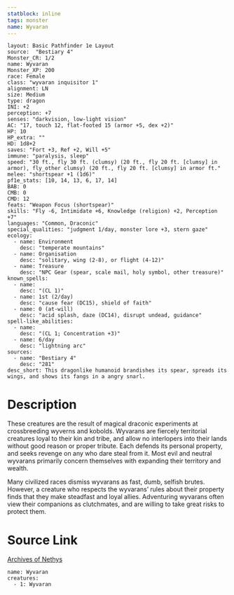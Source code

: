 ```yaml
---
statblock: inline
tags: monster
name: Wyvaran
---
```

```statblock
layout: Basic Pathfinder 1e Layout
source:  "Bestiary 4"
Monster_CR: 1/2
name: Wyvaran
Monster_XP: 200
race: Female
class: "wyvaran inquisitor 1"
alignment: LN
size: Medium
type: dragon
INI: +2
perception: +7
senses: "darkvision, low-light vision"
AC: "17, touch 12, flat-footed 15 (armor +5, dex +2)"
HP: 10
HP_extra: ""
HD: 1d8+2
saves: "Fort +3, Ref +2, Will +5"
immune: "paralysis, sleep"
speed: "30 ft., fly 30 ft. (clumsy) (20 ft., fly 20 ft. [clumsy] in armor), fly_other clumsy) (20 ft., fly 20 ft. [clumsy] in armor ft."
melee: "shortspear +1 (1d6)"
pf1e_stats: [10, 14, 13, 6, 17, 14]
BAB: 0
CMB: 0
CMD: 12
feats: "Weapon Focus (shortspear)"
skills: "Fly -6, Intimidate +6, Knowledge (religion) +2, Perception +7"
languages: "Common, Draconic"
special_qualities: "judgment 1/day, monster lore +3, stern gaze"
ecology:
  - name: Environment
    desc: "temperate mountains"
  - name: Organisation
    desc: "solitary, wing (2-8), or flight (4-12)"
  - name: Treasure
    desc: "NPC Gear (spear, scale mail, holy symbol, other treasure)"
known_spells:
  - name:
    desc: "(CL 1)"
  - name: 1st (2/day)
    desc: "cause fear (DC15), shield of faith"
  - name: 0 (at-will)
    desc: "acid splash, daze (DC14), disrupt undead, guidance"
spell-like_abilities:
  - name:
    desc: "(CL 1; Concentration +3)"
  - name: 6/day
    desc: "lightning arc"
sources:
  - name: "Bestiary 4"
    desc: "281"
desc_short: This dragonlike humanoid brandishes its spear, spreads its wings, and shows its fangs in a angry snarl.
```
# Description
These creatures are the result of magical draconic experiments at crossbreeding wyverns and kobolds. Wyvarans are fiercely territorial creatures loyal to their kin and tribe, and allow no interlopers into their lands without good reason or proper tribute. Each defends its personal property, and seeks revenge on any who dare steal from it. Most evil and neutral wyvarans primarily concern themselves with expanding their territory and wealth.

Many civilized races dismiss wyvarans as fast, dumb, selfish brutes. However, a creature who respects the wyvarans’ rules about their property finds that they make steadfast and loyal allies. Adventuring wyvarans often view their companions as clutchmates, and are willing to take great risks to protect them.
# Source Link
[Archives of Nethys](https://aonprd.com/MonsterDisplay.aspx?ItemName=Wyvaran)
```encounter-table
name: Wyvaran
creatures:
  - 1: Wyvaran
```
